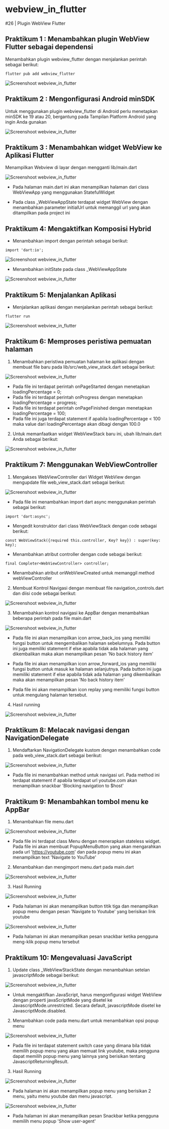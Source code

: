 # webview_in_flutter

#26 | Plugin WebView Flutter

## Praktikum 1 : Menambahkan plugin WebView Flutter sebagai dependensi

Menambahkan plugin webview_flutter dengan menjalankan perintah sebagai berikut:

```flutter pub add webview_flutter```

![Screenshoot webview_in_flutter](images/p26_1.png)

## Praktikum 2 : Mengonfigurasi Android minSDK

Untuk menggunakan plugin webview_flutter di Android perlu menetapkan minSDK ke 19 atau 20, bergantung pada Tampilan Platform Android yang ingin Anda gunakan

![Screenshoot webview_in_flutter](images/p26_2.png)

## Praktikum 3 : Menambahkan widget WebView ke Aplikasi Flutter

Menampilkan Webview di layar dengan mengganti lib/main.dart

![Screenshoot webview_in_flutter](images/p26_3.png)

- Pada halaman main.dart ini akan menampilkan halaman dari class WebViewApp yang menggunakan StatefulWidget

- Pada class _WebViewAppState terdapat widget WebView dengan menambahkan parameter initialUrl untuk memanggil url yang akan ditampilkan pada project ini

## Praktikum 4: Mengaktifkan Komposisi Hybrid

- Menambahkan import dengan perintah sebagai berikut:

``` import 'dart:io'; ```

![Screenshoot webview_in_flutter](images/p26_4.png)

- Menambahkan initState pada class _WebViewAppState

![Screenshoot webview_in_flutter](images/p26_5.png)

## Praktikum 5: Menjalankan Aplikasi

- Menjalankan aplikasi dengan menjalankan perintah sebagai berikut:

``` flutter run ```

![Screenshoot webview_in_flutter](images/p26_6.jpg)

## Praktikum 6: Memproses peristiwa pemuatan halaman

1. Menambahkan peristiwa pemuatan halaman ke aplikasi dengan membuat file baru pada lib/src/web_view_stack.dart sebagai berikut:

![Screenshoot webview_in_flutter](images/p26_7.png)

- Pada file ini terdapat perintah onPageStarted dengan menetapkan loadingPercentage = 0; 
- Pada file ini terdapat perintah onProgress dengan menetapkan loadingPercentage = progress;
- Pada file ini terdapat perintah onPageFinished dengan menetapkan loadingPercentage = 100;
- Pada file ini juga terdapat statement if apabila loadingPercentage < 100 maka value dari loadingPercentage akan dibagi dengan 100.0

2. Untuk memanfaatkan widget WebViewStack baru ini, ubah lib/main.dart Anda sebagai berikut:

![Screenshoot webview_in_flutter](images/p26_8.png)

## Praktikum 7: Menggunakan WebViewController

1. Mengakses WebViewController dari Widget WebView dengan mengupdate file web_view_stack.dart sebagai berikut:

![Screenshoot webview_in_flutter](images/p26_9.png)

- Pada file ini menambahkan import dart async menggunakan perintah sebagai berikut:

``` import 'dart:async'; ```

- Mengedit konstruktor dari class WebViewStack dengan code sebagai berikut:

``` const WebViewStack({required this.controller, Key? key}) : super(key: key); ```

- Menambahkan atribut controller dengan code sebagai berikut:

``` final Completer<WebViewController> controller; ```

- Menambahkan atribut onWebViewCreated untuk memanggil method webViewController

2. Membuat Kontrol Navigasi dengan membuat file navigation_controls.dart dan diisi code sebagai berikut:

![Screenshoot webview_in_flutter](images/p26_10.png)

3. Menambahkan kontrol navigasi ke AppBar dengan menambahkan beberapa perintah pada file main.dart

![Screenshoot webview_in_flutter](images/p26_11.png)

- Pada file ini akan menampilkan icon arrow_back_ios yang memiliki fungsi button untuk mengembalikan halaman sebelumnya. Pada button ini juga memiliki statement if else apabila tidak ada halaman yang dikembalikan maka akan menampilkan pesan 'No back history item'

- Pada file ini akan menampilkan icon arrow_forward_ios yang memiliki fungsi button untuk masuk ke halaman selanjutnya. Pada button ini juga memiliki statement if else apabila tidak ada halaman yang dikembalikan maka akan menampilkan pesan 'No back history item'

- Pada file ini akan menampilkan icon replay yang memiliki fungsi button untuk mengulang halaman tersebut.

4. Hasil running

![Screenshoot webview_in_flutter](images/p26_12.jpg)

## Praktikum 8: Melacak navigasi dengan NavigationDelegate

1. Mendaftarkan NavigationDelegate kustom dengan menambahkan code pada web_view_stack.dart sebagai berikut:

![Screenshoot webview_in_flutter](images/p26_13.png)

- Pada file ini menambahkan method untuk navigasi url. Pada method ini terdapat statement if apabila terdapat url youtube.com akan menampilkan snackbar 'Blocking navigation to $host'

## Praktikum 9: Menambahkan tombol menu ke AppBar

1. Menambahkan file menu.dart

![Screenshoot webview_in_flutter](images/p26_14.png)

- Pada file ini terdapat class Menu dengan menerapkan stateless widget. Pada file ini akan membuat PopupMenuButton yang akan mengarahkan pada url 'https://youtube.com' dan pada popup menu ini akan menampilkan text 'Navigate to YouTube'

2. Menambahkan dan mengimport menu.dart pada main.dart

![Screenshoot webview_in_flutter](images/p26_15.png)

3. Hasil Running

![Screenshoot webview_in_flutter](images/p26_16.jpg)

- Pada halaman ini akan menampilkan button titik tiga dan menampilkan popup menu dengan pesan 'Navigate to Youtube' yang berisikan link youtube

![Screenshoot webview_in_flutter](images/p26_17.jpg)

- Pada halaman ini akan menampilkan pesan snackbar ketika pengguna meng-klik popup menu tersebut

## Praktikum 10: Mengevaluasi JavaScript

1. Update class _WebViewStackState dengan menambahkan setelan javascriptMode sebagai berikut:

![Screenshoot webview_in_flutter](images/p26_20.png)

- Untuk mengaktifkan JavaScript, harus mengonfigurasi widget WebView dengan properti javaScriptMode yang disetel ke JavascriptMode.unrestricted. Secara default, javascriptMode disetel ke JavascriptMode.disabled.

2. Menambahkan code pada menu.dart untuk menambahkan opsi popup menu

![Screenshoot webview_in_flutter](images/p26_21.png)

- Pada file ini terdapat statement switch case yang dimana bila tidak memilih popup menu yang akan memuat link youtube, maka pengguna dapat memilih popup menu yang lainnya yang berisikan tentang JavascriptReturningResult.

3. Hasil Running

![Screenshoot webview_in_flutter](images/p26_18.png)

-  Pada halaman ini akan menampilkan popup menu yang berisikan 2 menu, yaitu menu youtube dan menu javascript. 

![Screenshoot webview_in_flutter](images/p26_19.png)

- Pada halaman ini akan menampilkan pesan Snackbar ketika pengguna memilih menu popup 'Show user-agent'